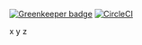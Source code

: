 
[![Greenkeeper badge](https://badges.greenkeeper.io/miklosn/mon.svg)](https://greenkeeper.io/) [![CircleCI](https://circleci.com/gh/miklosn/mon.svg?style=svg)](https://circleci.com/gh/miklosn/mon)

x
y
z
